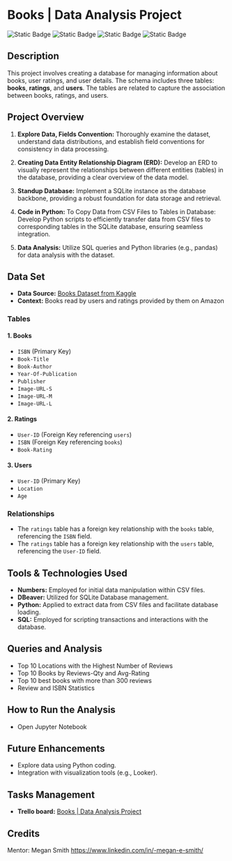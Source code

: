 # Books | Data Analysis Project
![Static Badge](https://img.shields.io/badge/microsoftexcel-green?style=for-the-badge&logo=microsoftexcel&logoColor=white)
![Static Badge](https://img.shields.io/badge/python-yellow?style=for-the-badge&logo=python&logoColor=white)
![Static Badge](https://img.shields.io/badge/sqlite-gray?style=for-the-badge&logo=sqlite&logoColor=white)
![Static Badge](https://img.shields.io/badge/kaggle-lightblue?style=for-the-badge&logo=kaggle&logoColor=black)



## Description
This project involves creating a database for managing information about books, user ratings, and user details. The schema includes three tables: **books**, **ratings**, and **users**. The tables are related to capture the association between books, ratings, and users.



## Project Overview

1. **Explore Data, Fields Convention:** Thoroughly examine the dataset, understand data distributions, and establish field conventions for consistency in data processing.

2. **Creating Data Entity Relationship Diagram (ERD):** Develop an ERD to visually represent the relationships between different entities (tables) in the database, providing a clear overview of the data model.


3. **Standup Database:** Implement a SQLite instance as the database backbone, providing a robust foundation for data storage and retrieval.

4. **Code in Python:** To Copy Data from CSV Files to Tables in Database: Develop Python scripts to efficiently transfer data from CSV files to corresponding tables in the SQLite database, ensuring seamless integration.

5. **Data Analysis:** Utilize SQL queries and Python libraries (e.g., pandas) for data analysis with the dataset. 



## Data Set
- **Data Source:** [Books Dataset from Kaggle](https://www.kaggle.com/datasets/saurabhbagchi/books-dataset/)
- **Context:** Books read by users and ratings provided by them on Amazon


### Tables

#### 1. Books
-   `ISBN` (Primary Key)
-   `Book-Title`
-   `Book-Author`
-   `Year-Of-Publication`
-   `Publisher`
-   `Image-URL-S`
-   `Image-URL-M`
-   `Image-URL-L`

#### 2. Ratings

-   `User-ID` (Foreign Key referencing `users`)
-   `ISBN` (Foreign Key referencing `books`)
-   `Book-Rating`

#### 3. Users

-   `User-ID` (Primary Key)
-   `Location`
-   `Age`

### Relationships

-   The `ratings` table has a foreign key relationship with the `books` table, referencing the `ISBN` field.
-   The `ratings` table has a foreign key relationship with the `users` table, referencing the `User-ID` field.

## Tools & Technologies Used
- **Numbers:** Employed for initial data manipulation within CSV files.
- **DBeaver:** Utilized for SQLite Database management.
- **Python:** Applied to extract data from CSV files and facilitate database loading.
- **SQL:** Employed for scripting transactions and interactions with the database.

## Queries and Analysis
- Top 10 Locations with the Highest Number of Reviews
- Top 10 Books by Reviews-Qty and Avg-Rating 
- Top 10 best books with more than 300 reviews
- Review and ISBN Statistics

## How to Run the Analysis
- Open Jupyter Notebook

## Future Enhancements
- Explore data using Python coding.
- Integration with visualization tools (e.g., Looker).


## Tasks Management
- **Trello board:** [Books | Data Analysis Project](https://trello.com/b/BVF06oll/books-data-analysis-project)

## Credits
Mentor: Megan Smith
https://www.linkedin.com/in/-megan-e-smith/





[Kaggle Data sET]: ttps://www.kaggle.com/datasets/saurabhbagchi/books-dataset
